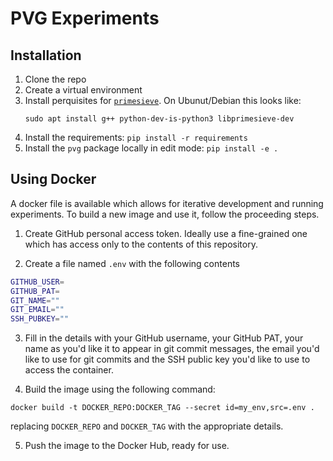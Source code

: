 # PVG Experiments

## Installation

1. Clone the repo
2. Create a virtual environment
3. Install perquisites for [`primesieve`](https://pypi.org/project/primesieve/). On
   Ubunut/Debian this looks like:
   ```
   sudo apt install g++ python-dev-is-python3 libprimesieve-dev
   ```
4. Install the requirements: `pip install -r requirements`
5. Install the `pvg` package locally in edit mode: `pip install -e .`


## Using Docker

A docker file is available which allows for iterative development and running
experiments. To build a new image and use it, follow the proceeding steps.

1. Create GitHub personal access token. Ideally use a fine-grained one which has access
   only to the contents of this repository.

2. Create a file named `.env` with the following contents

```bash
GITHUB_USER=
GITHUB_PAT=
GIT_NAME=""
GIT_EMAIL=""
SSH_PUBKEY=""
```

3. Fill in the details with your GitHub username, your GitHub PAT, your name as you'd
   like it to appear in git commit messages, the email you'd like to use for git commits
   and the SSH public key you'd like to use to access the container.

4. Build the image using the following command:

```
docker build -t DOCKER_REPO:DOCKER_TAG --secret id=my_env,src=.env .
```

replacing `DOCKER_REPO` and `DOCKER_TAG` with the appropriate details.

5. Push the image to the Docker Hub, ready for use.
